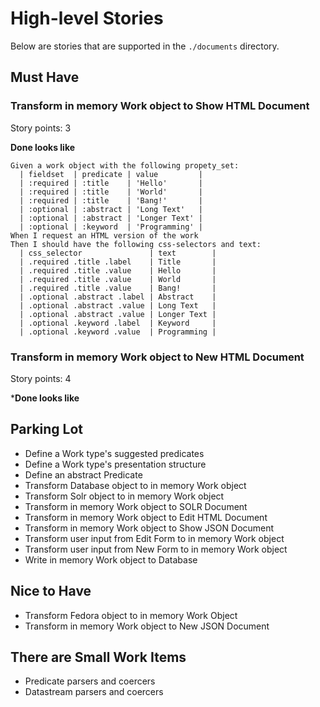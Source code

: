 # High-level Stories

Below are stories that are supported in the `./documents` directory.

## Must Have

### Transform in memory Work object to Show HTML Document

Story points: 3

**Done looks like**

```gherkin
Given a work object with the following propety_set:
  | fieldset  | predicate | value         |
  | :required | :title    | 'Hello'       |
  | :required | :title    | 'World'       |
  | :required | :title    | 'Bang!'       |
  | :optional | :abstract | 'Long Text'   |
  | :optional | :abstract | 'Longer Text' |
  | :optional | :keyword  | 'Programming' |
When I request an HTML version of the work
Then I should have the following css-selectors and text:
  | css_selector               | text        |
  | .required .title .label    | Title       |
  | .required .title .value    | Hello       |
  | .required .title .value    | World       |
  | .required .title .value    | Bang!       |
  | .optional .abstract .label | Abstract    |
  | .optional .abstract .value | Long Text   |
  | .optional .abstract .value | Longer Text |
  | .optional .keyword .label  | Keyword     |
  | .optional .keyword .value  | Programming |
```

### Transform in memory Work object to New HTML Document

Story points: 4

***Done looks like**

## Parking Lot

* Define a Work type's suggested predicates
* Define a Work type's presentation structure
* Define an abstract Predicate
* Transform Database object to in memory Work object
* Transform Solr object to in memory Work object
* Transform in memory Work object to SOLR Document
* Transform in memory Work object to Edit HTML Document
* Transform in memory Work object to Show JSON Document
* Transform user input from Edit Form to in memory Work object
* Transform user input from New Form to in memory Work object
* Write in memory Work object to Database

## Nice to Have

* Transform Fedora object to in memory Work Object
* Transform in memory Work object to New JSON Document

## There are Small Work Items

* Predicate parsers and coercers
* Datastream parsers and coercers